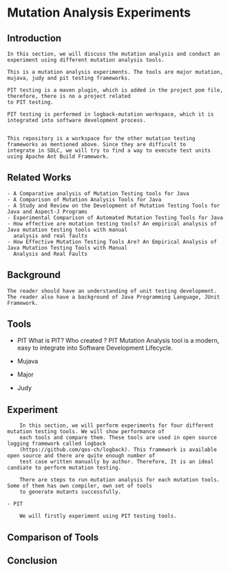 # Mutation Analysis Experiments

## Introduction

    In this section, we will discuss the mutation analysis and conduct an experiment using different mutation analysis tools. 
    
    This is a mutation analysis experiments. The tools are major mutation, mujava, judy and pit testing frameworks. 

    PIT testing is a maven plugin, which is added in the project pom file, therefore, there is no a project related 
    to PIT testing.
    
    PIT testing is performed in logback-mutation workspace, which it is integrated into software development process.


    This repository is a workspace for the other mutation testing frameworks as mentioned above. Since they are difficult to 
    integrate in SDLC, we will try to find a way to execute test units using Apache Ant Build Framework.

## Related Works

    - A Comparative analysis of Mutation Testing tools for Java
    - A Comparison of Mutation Analysis Tools for Java
    - A Study and Review on the Development of Mutation Testing Tools for Java and Aspect-J Programs
    - Experimental Comparison of Automated Mutation Testing Tools for Java
    - How effective are mutation testing tools? An empirical analysis of Java mutation testing tools with manual 
      analysis and real faults
    - How Effective Mutation Testing Tools Are? An Empirical Analysis of Java Mutation Testing Tools with Manual 
      Analysis and Real Faults


## Background

    The reader should have an understanding of unit testing development.
    The reader also have a background of Java Programming Language, JUnit Framework.

## Tools

  - PIT
    What is PIT? Who created ? 
    PIT Mutation Analysis tool is a modern, easy to integrate into Software Development Lifecycle.

  - Mujava

  - Major

  - Judy

## Experiment

        In this section, we will perform experiments for four different mutation testing tools. We will show performance of
        each tools and compare them. These tools are used in open source logging framework called logback 
        (https://github.com/qos-ch/logback). This framework is available open source and there are quite enough number of 
        test case written manually by author. Therefore, It is an ideal candiate to perform mutation testing. 
    
        There are steps to run mutation analysis for each mutation tools. Some of them has own compiler, own set of tools 
        to generate mutants successfully. 
    
    - PIT 
    
        We will firstly experiment using PIT testing tools. 

## Comparison of Tools    

## Conclusion
